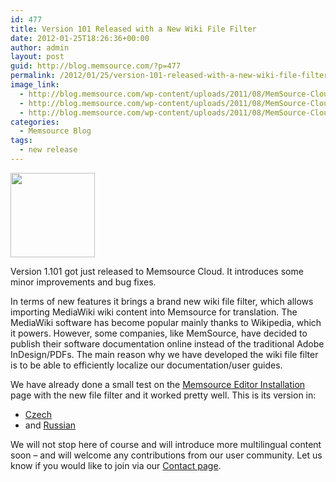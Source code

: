 ```yaml
---
id: 477
title: Version 101 Released with a New Wiki File Filter
date: 2012-01-25T18:26:36+00:00
author: admin
layout: post
guid: http://blog.memsource.com/?p=477
permalink: /2012/01/25/version-101-released-with-a-new-wiki-file-filter/
image_link:
  - http://blog.memsource.com/wp-content/uploads/2011/08/MemSource-Cloud.png
  - http://blog.memsource.com/wp-content/uploads/2011/08/MemSource-Cloud.png
  - http://blog.memsource.com/wp-content/uploads/2011/08/MemSource-Cloud.png
categories:
  - Memsource Blog
tags:
  - new release
---
```

[<img class="  wp-image-479 alignleft" title="media-wiki" src="/wp-content/uploads/2012/01/media-wiki.jpg" alt="" width="135" height="135" />](/wp-content/uploads/2012/01/media-wiki.jpg)

Version 1.101 got just released to Memsource Cloud. It introduces some minor improvements and bug fixes.

In terms of new features it brings a brand new wiki file filter, which allows importing MediaWiki wiki content into Memsource for translation. The MediaWiki software has become popular mainly thanks to Wikipedia, which it powers. However, some companies, like MemSource, have decided to publish their software documentation online instead of the traditional Adobe InDesign/PDFs. The main reason why we have developed the wiki file filter is to be able to efficiently localize our documentation/user guides.<!--more-->

We have already done a small test on the [Memsource Editor Installation](http://wiki.memsource.com/wiki/MemSource_Editor_Installation/) page with the new file filter and it worked pretty well. This is its version in:

  * [Czech](http://wiki.memsource.com/wiki/MemSource_Editor_Installation/cs)
  * and [Russian](http://wiki.memsource.com/wiki/MemSource_Editor_Installation/ru)

We will not stop here of course and will introduce more multilingual content soon &#8211; and will welcome any contributions from our user community. Let us know if you would like to join via our [Contact page](mailto:info@memsource.com).